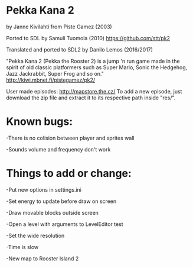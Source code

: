 # Pekka Kana 2
by Janne Kivilahti from Piste Gamez (2003)

Ported to SDL by Samuli Tuomola (2010)
https://github.com/stt/pk2

Translated and ported to SDL2 by Danilo Lemos (2016/2017)

"Pekka Kana 2 (Pekka the Rooster 2) is a jump 'n run game made in the spirit of old classic platformers such as Super Mario, Sonic the Hedgehog, Jazz Jackrabbit, Super Frog and so on."
http://kiwi.mbnet.fi/pistegamez/pk2/

User made episodes:
http://mapstore.the.cz/
To add a new episode, just download the zip file and extract it to its respective path inside "res/".


# Known bugs:
 -There is no colision between player and sprites wall

 -Sounds volume and frequency don't work

# Things to add or change:
 -Put new options in settings.ini

 -Set energy to update before draw on screen

 -Draw movable blocks outside screen

 -Open a level with arguments to LevelEditor test

 -Set the wide resolution

 -Time is slow

 -New map to Rooster Island 2
